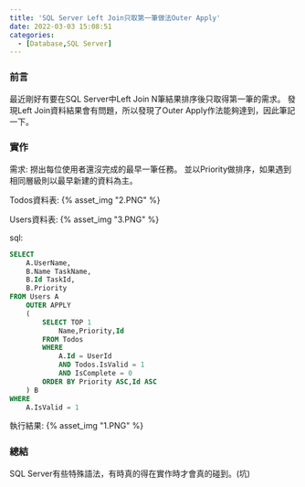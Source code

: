 ```yaml
---
title: 'SQL Server Left Join只取第一筆做法Outer Apply'
date: 2022-03-03 15:08:51
categories:
  - [Database,SQL Server]
---
```

### 前言
最近剛好有要在SQL Server中Left Join N筆結果排序後只取得第一筆的需求。
發現Left Join資料結果會有問題，所以發現了Outer Apply作法能夠達到，因此筆記一下。

### 實作

需求:
撈出每位使用者還沒完成的最早一筆任務。
並以Priority做排序，如果遇到相同層級則以最早新建的資料為主。


Todos資料表:
{% asset_img "2.PNG" %}

Users資料表:
{% asset_img "3.PNG" %}

sql:
~~~~sql
SELECT 
	A.UserName,
	B.Name TaskName,
	B.Id TaskId,
	B.Priority
FROM Users A
	OUTER APPLY
	(
		SELECT TOP 1 
			Name,Priority,Id
		FROM Todos 
		WHERE 
			A.Id = UserId 
			AND Todos.IsValid = 1 
			AND IsComplete = 0
		ORDER BY Priority ASC,Id ASC 
	) B
WHERE
	A.IsValid = 1
~~~~
執行結果:
{% asset_img "1.PNG" %}

### 總結
SQL Server有些特殊語法，有時真的得在實作時才會真的碰到。(坑)